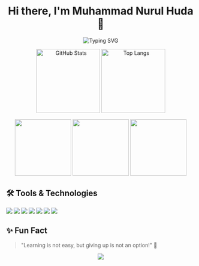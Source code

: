 <!-- Header Nama -->
<h1 align="center">Hi there, I'm Muhammad Nurul Huda 👋</h1>

<!-- Animasi Deskripsi (pakai gif Text atau SVG Typing effect) -->
<p align="center">
  <img src="https://readme-typing-svg.demolab.com?font=Fira+Code&pause=1000&color=00BFFF&center=true&vCenter=true&width=450&lines=Informatics+Student;currently+studying+Web+Development+%F0%9F%92%BB" alt="Typing SVG" />
</p>

<!-- GitHub Stats Badge -->
<p align="center">
  <img src="https://github-readme-stats.vercel.app/api?username=mnrlhuda&show_icons=true&theme=tokyonight&hide_title=true" height="170" alt="GitHub Stats"/>
  <img src="https://github-readme-stats.vercel.app/api/top-langs/?username=mnrlhuda&layout=compact&theme=tokyonight&hide_title=true" height="170" alt="Top Langs"/>
</p>
<p align="center">
  <img src="https://github-profile-summary-cards.vercel.app/api/cards/stats?username=mnrlhuda&theme=tokyonight" height="150"/>
  <img src="https://github-profile-summary-cards.vercel.app/api/cards/repos-per-language?username=mnrlhuda&theme=tokyonight" height="150"/>
  <img src="https://github-profile-summary-cards.vercel.app/api/cards/productive-time?username=mnrlhuda&theme=tokyonight&utcOffset=7" height="150"/>
</p>

<!-- Section Tools -->
## 🛠️ Tools & Technologies
<p>
  <img src="https://img.shields.io/badge/HTML5-E34F26?style=for-the-badge&logo=html5&logoColor=white"/>
  <img src="https://img.shields.io/badge/CSS3-1572B6?style=for-the-badge&logo=css3&logoColor=white"/>
  <img src="https://img.shields.io/badge/JavaScript-F7DF1E?style=for-the-badge&logo=javascript&logoColor=black"/>
  <img src="https://img.shields.io/badge/PHP-777BB4?style=for-the-badge&logo=php&logoColor=white"/>
  <img src="https://img.shields.io/badge/Python-3776AB?style=for-the-badge&logo=python&logoColor=white"/>
  <img src="https://img.shields.io/badge/Laravel-FF2D20?style=for-the-badge&logo=laravel&logoColor=white"/>
  <img src="https://img.shields.io/badge/Django-092E20?style=for-the-badge&logo=django&logoColor=white"/>
</p>

<!-- Fun Fact / Motivasi -->
## ✨ Fun Fact
> "Learning is not easy, but giving up is not an option!" 🚀

<!-- Penutup -->
<p align="center">
  <img src="https://capsule-render.vercel.app/api?type=waving&color=gradient&height=130&section=footer"/>
</p>
